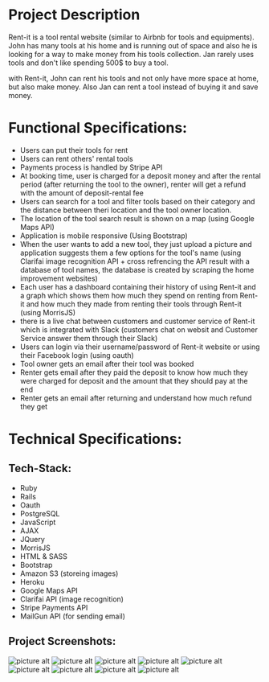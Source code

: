 # Project Description
Rent-it is a tool rental website (similar to Airbnb for tools and equipments).
John has many tools at his home and is running out of space and also he is looking for a way to make money from his tools collection. Jan rarely uses tools and don't like spending 500$ to buy a tool.

with Rent-it, John can rent his tools and not only have more space at home, but also make money. Also Jan can rent a tool instead of buying it and save money.

# Functional Specifications:
* Users can put their tools for rent
* Users can rent others' rental tools
* Payments process is handled by Stripe API
* At booking time, user is charged for a deposit money and after the rental period (after returning the tool to the owner), renter will get a refund with the amount of deposit-rental fee
* Users can search for a tool and filter tools based on their category and the distance between theri location and the tool owner location.
* The location of the tool search result is shown on a map (using Google Maps API)
* Application is mobile responsive (Using Bootstrap)
* When the user wants to add a new tool, they just upload a picture and application suggests them a few options for the tool's name (using Clarifai image recognition API + cross refrencing the API result with a database of tool names, the database is created by scraping the home improvement websites)
* Each user has a dashboard containing their history of using Rent-it and a graph which shows them how much they spend on renting from Rent-it and how much they made from renting their tools through Rent-it (using MorrisJS)
* there is a live chat between customers and customer service of Rent-it which is integrated with Slack (customers chat on websit and Customer Service answer them through their Slack)
* Users can login via their username/password of Rent-it website or using their Facebook login (using oauth)
* Tool owner gets an email after their tool was booked
* Renter gets email after they paid the deposit to know how much they were charged for deposit and the amount that they should pay at the end
* Renter gets an email after returning and understand how much refund they get
# Technical Specifications:
## Tech-Stack:
* Ruby
* Rails
* Oauth
* PostgreSQL
* JavaScript
* AJAX
* JQuery
* MorrisJS
* HTML & SASS
* Bootstrap
* Amazon S3 (storeing images)
* Heroku
* Google Maps API
* Clarifai API (image recognition)
* Stripe Payments API
* MailGun API (for sending email)
## Project Screenshots:
![picture alt](https://raw.github.com/sadooghi/rent-it/master/screenshot/register.png "register")
![picture alt](https://github.com/sadooghi/rent-it/blob/master/screenshot/login.png "login")
![picture alt](https://raw.github.com/sadooghi/rent-it/master/screenshot/main-page.png "main_page")
![picture alt](https://raw.github.com/sadooghi/rent-it/master/screenshot/search-result.png "search-result")
![picture alt](https://raw.github.com/sadooghi/rent-it/master/screenshot/payment.png "payment")
![picture alt](https://raw.github.com/sadooghi/rent-it/master/screenshot/graph.png "graph")
![picture alt](https://raw.github.com/sadooghi/rent-it/master/screenshot/create-new-tool.png "create-new-tool")
![picture alt](https://raw.github.com/sadooghi/rent-it/master/screenshot/my-tool.png "my-tool")
![picture alt](https://raw.github.com/sadooghi/rent-it/master/screenshot/history.png "history")
